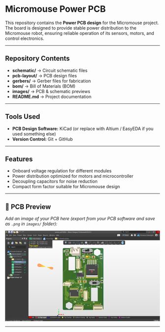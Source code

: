 # Micromouse Power PCB 

This repository contains the **Power PCB design** for the Micromouse project.  
The board is designed to provide stable power distribution to the Micromouse robot, ensuring reliable operation of its sensors, motors, and control electronics.

---

##  Repository Contents
- **schematic/** → Circuit schematic files  
- **pcb-layout/** → PCB design files  
- **gerbers/** → Gerber files for fabrication  
- **bom/** → Bill of Materials (BOM)  
- **images/** → PCB & schematic previews  
- **README.md** → Project documentation  

---

##  Tools Used
- **PCB Design Software:** KiCad (or replace with Altium / EasyEDA if you used something else)  
- **Version Control:** Git + GitHub  

---

##  Features
- Onboard voltage regulation for different modules  
- Power distribution optimized for motors and microcontroller  
- Decoupling capacitors for noise reduction  
- Compact form factor suitable for Micromouse design  

---

## 📸 PCB Preview
_Add an image of your PCB here (export from your PCB software and save as `.png` in `images/` folder):_

![Micromouse Power PCB](powerpcb_3D.png)

---

